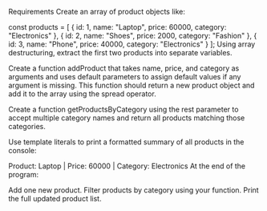 Requirements
Create an array of product objects like:

const products = [
  { id: 1, name: "Laptop", price: 60000, category: "Electronics" },
  { id: 2, name: "Shoes", price: 2000, category: "Fashion" },
  { id: 3, name: "Phone", price: 40000, category: "Electronics" }
];
Using array destructuring, extract the first two products into separate variables.

Create a function addProduct that takes name, price, and category as arguments and uses default parameters to assign default values if any argument is missing. This function should return a new product object and add it to the array using the spread operator.

Create a function getProductsByCategory using the rest parameter to accept multiple category names and return all products matching those categories.

Use template literals to print a formatted summary of all products in the console:

Product: Laptop | Price: 60000 | Category: Electronics
At the end of the program:

Add one new product.
Filter products by category using your function.
Print the full updated product list.